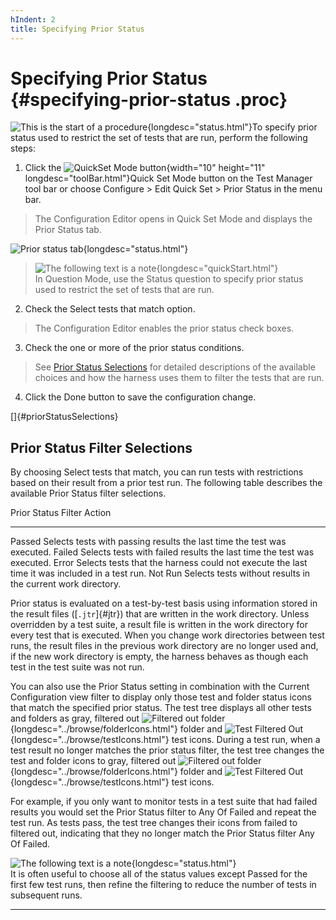 ```yaml
---
hIndent: 2
title: Specifying Prior Status
---
```


# Specifying Prior Status {#specifying-prior-status .proc}

![This is the start of a procedure](../../images/hg_proc.gif){longdesc="status.html"}To specify
prior status used to restrict the set of tests that are run, perform the following steps:

1.  Click the ![QuickSet Mode button](../../images/stdValues_button.gif){width="10" height="11"
    longdesc="toolBar.html"}Quick Set Mode button on the Test Manager tool bar or choose Configure
    \> Edit Quick Set \> Prior Status in the menu bar.

> The Configuration Editor opens in Quick Set Mode and displays the Prior Status tab.

![Prior status tab](../../images/JT4priorstatusTabConfigEd.gif){longdesc="status.html"}

> ![The following text is a note](../../images/hg_note.gif){longdesc="quickStart.html"}\
> In Question Mode, use the Status question to specify prior status used to restrict the set of
> tests that are run.

2.  Check the Select tests that match option.

> The Configuration Editor enables the prior status check boxes.

3.  Check the one or more of the prior status conditions.

> See [Prior Status Selections](#priorStatusSelections) for detailed descriptions of the available
> choices and how the harness uses them to filter the tests that are run.

4.  Click the Done button to save the configuration change.

[]{#priorStatusSelections}

## Prior Status Filter Selections

By choosing Select tests that match, you can run tests with restrictions based on their result from
a prior test run. The following table describes the available Prior Status filter selections.

  Prior Status Filter   Action
  --------------------- -----------------------------------------------------------------------------------------------
  Passed                Selects tests with passing results the last time the test was executed.
  Failed                Selects tests with failed results the last time the test was executed.
  Error                 Selects tests that the harness could not execute the last time it was included in a test run.
  Not Run               Selects tests without results in the current work directory.

Prior status is evaluated on a test-by-test basis using information stored in the result files
([`.jtr`]{#jtr}) that are written in the work directory. Unless overridden by a test suite, a result
file is written in the work directory for every test that is executed. When you change work
directories between test runs, the result files in the previous work directory are no longer used
and, if the new work directory is empty, the harness behaves as though each test in the test suite
was not run.

You can also use the Prior Status setting in combination with the Current Configuration view filter
to display only those test and folder status icons that match the specified prior status. The test
tree displays all other tests and folders as gray, filtered out ![Filtered out
folder](../../images/grayFolder.gif){longdesc="../browse/folderIcons.html"} folder and ![Test
Filtered Out](../../images/grayTest.gif){longdesc="../browse/testIcons.html"} test icons. During a
test run, when a test result no longer matches the prior status filter, the test tree changes the
test and folder icons to gray, filtered out ![Filtered out
folder](../../images/grayFolder.gif){longdesc="../browse/folderIcons.html"} folder and ![Test
Filtered Out](../../images/grayTest.gif){longdesc="../browse/testIcons.html"} test icons.

For example, if you only want to monitor tests in a test suite that had failed results you would set
the Prior Status filter to Any Of Failed and repeat the test run. As tests pass, the test tree
changes their icons from failed to filtered out, indicating that they no longer match the Prior
Status filter Any Of Failed.

![The following text is a note](../../images/hg_note.gif){longdesc="status.html"}\
It is often useful to choose all of the status values except Passed for the first few test runs,
then refine the filtering to reduce the number of tests in subsequent runs.

----------------------------------------------------------------------------------------------------

